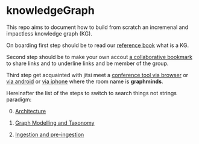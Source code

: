 # knowledgeGraph
This repo aims to document how to build from scratch an incremenal and impactless knowledge graph (KG).

On boarding first step should be to read our [reference book](https://www.poolparty.biz/wp-content/uploads/2020/04/the-knowledge-graph-cookbook.pdf) what is a KG.

Second step should be to make your own accout [a collaborative bookmark](https://web.hypothes.is/) to share links and to underline links and be member of the group.

Third step get acquainted with jitsi meet a [conference tool via browser](https://meet.jit.si/) or [via android](https://play.google.com/store/apps/details?id=org.jitsi.meet&hl=it&gl=US) or [via iphone](https://apps.apple.com/us/app/jitsi-meet/id1165103905) where the room name is **graphminds**.


Hereinafter the list of the steps to switch to search things not strings paradigm:

0. [Architecture](./graph_modelling.md)

1. [Graph Modelling and Taxonomy](./graph_modelling.md)

2. [Ingestion and pre-ingestion](./graph_modelling.md)
